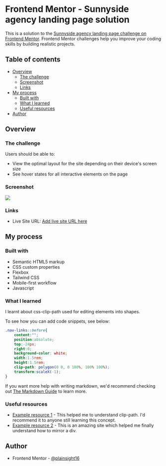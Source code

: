 # Frontend Mentor - Sunnyside agency landing page solution

This is a solution to the [Sunnyside agency landing page challenge on Frontend Mentor](https://www.frontendmentor.io/challenges/sunnyside-agency-landing-page-7yVs3B6ef). Frontend Mentor challenges help you improve your coding skills by building realistic projects.

## Table of contents

- [Overview](#overview)
  - [The challenge](#the-challenge)
  - [Screenshot](#screenshot)
  - [Links](#links)
- [My process](#my-process)
  - [Built with](#built-with)
  - [What I learned](#what-i-learned)
  - [Useful resources](#useful-resources)
- [Author](#author)


## Overview

### The challenge

Users should be able to:

- View the optimal layout for the site depending on their device's screen size
- See hover states for all interactive elements on the page

### Screenshot

![](./Sunnyside-agency-landing-page-screenshot.jpg)
### Links
- Live Site URL: [Add live site URL here](https://plainsight16.github.io/FEM-sunnyside-agency-landing-page/)

## My process

### Built with

- Semantic HTML5 markup
- CSS custom properties
- Flexbox
- Tailwind CSS
- Mobile-first workflow
- Javascript


### What I learned

I learnt about css-clip-path used for editing elements into shapes.

To see how you can add code snippets, see below:


```css
.nav-links::before{
    content:"";
    position:absolute;
    top:-24px;
    right:0;
    background-color: white;
    width:1.5rem;
    height:1.5rem;
    clip-path: polygon(0 0, 0 100%, 100% 100%);
    transform:scaleX(-1);
}
```


If you want more help with writing markdown, we'd recommend checking out [The Markdown Guide](https://www.markdownguide.org/) to learn more.


### Useful resources

- [Example resource 1](https://www.csstricks.com) - This helped me to understand clip-path. I'd recommend it to anyone still learning this concept. 
- [Example resource 2](https://www.codegrepper.com) - This is an amazing site which helped me finally understand how to mirror a div.


## Author
- Frontend Mentor - [@plainsight16](https://www.frontendmentor.io/profile/plainsight16)




